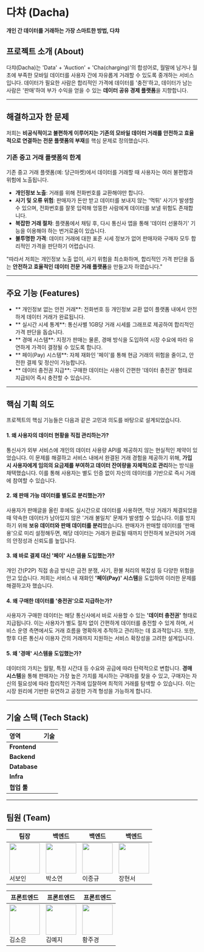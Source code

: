 # 다챠 (Dacha)

**개인 간 데이터를 거래하는 가장 스마트한 방법, 다챠**

## 프로젝트 소개 (About)

다챠(Dacha)는 'Data' + 'Auction' + 'Cha(charging)'의 합성어로, 월말에 남거나 월초에 부족한 모바일 데이터를 사용자 간에 자유롭게 거래할 수 있도록 중개하는 서비스입니다. 데이터가 필요한 사람은 합리적인 가격에 데이터를 '충전'하고, 데이터가 남는 사람은 '판매'하여 부가 수익을 얻을 수 있는 **데이터 공유 경제 플랫폼**을 지향합니다.

-----

## 해결하고자 한 문제

저희는 **비공식적이고 불편하게 이루어지는 기존의 모바일 데이터 거래를 안전하고 효율적으로 연결하는 전문 플랫폼의 부재**를 핵심 문제로 정의했습니다.

### 기존 중고 거래 플랫폼의 한계

기존 중고 거래 플랫폼(예: 당근마켓)에서 데이터를 거래할 때 사용자는 여러 불편함과 위험에 노출됩니다.

  * **개인정보 노출**: 거래를 위해 전화번호를 교환해야만 합니다.
  * **사기 및 오류 위험**: 판매자가 돈만 받고 데이터를 보내지 않는 '먹튀' 사기가 발생할 수 있으며, 전화번호를 잘못 입력해 엉뚱한 사람에게 데이터를 보낼 위험도 존재합니다.
  * **복잡한 거래 절차**: 플랫폼에서 채팅 후, 다시 통신사 앱을 통해 '데이터 선물하기' 기능을 이용해야 하는 번거로움이 있습니다.
  * **불투명한 가격**: 데이터 거래에 대한 표준 시세 정보가 없어 판매자와 구매자 모두 합리적인 가격을 판단하기 어렵습니다.

"따라서 저희는 개인정보 노출 없이, 사기 위험을 최소화하며, 합리적인 가격 판단을 돕는 **안전하고 효율적인 데이터 전문 거래 플랫폼**을 만들고자 하였습니다."

-----

## 주요 기능 (Features)

  * ** 개인정보 없는 안전 거래**: 전화번호 등 개인정보 교환 없이 플랫폼 내에서 안전하게 데이터 거래가 완료됩니다.
  * ** 실시간 시세 통계**: 통신사별 1GB당 거래 시세를 그래프로 제공하여 합리적인 가격 판단을 돕습니다.
  * ** 경매 시스템**: 지정가 판매는 물론, 경매 방식을 도입하여 시장 수요에 따라 유연하게 가격이 결정될 수 있도록 합니다.
  * ** 페이(Pay) 시스템**: 자체 재화인 '페이'를 통해 현금 거래의 위험을 줄이고, 안전한 결제 및 정산이 가능합니다.
  * ** 데이터 충전권 지급**: 구매한 데이터는 사용이 간편한 '데이터 충전권' 형태로 지급되어 즉시 충전할 수 있습니다.

-----

## 핵심 기획 의도

프로젝트의 핵심 기능들은 다음과 같은 고민과 의도를 바탕으로 설계되었습니다.

#### **1. 왜 사용자의 데이터 현황을 직접 관리하는가?**

통신사가 외부 서비스에 개인의 데이터 사용량 API를 제공하지 않는 현실적인 제약이 있었습니다. 이 문제를 해결하고 서비스 내에서 완결된 거래 경험을 제공하기 위해, **가입 시 사용자에게 임의의 요금제를 부여하고 데이터 잔여량을 자체적으로 관리**하는 방식을 채택했습니다. 이를 통해 사용자는 별도 인증 없이 자신의 데이터를 기반으로 즉시 거래에 참여할 수 있습니다.

#### **2. 왜 판매 가능 데이터를 별도로 분리했는가?**

사용자가 판매글을 올린 후에도 실시간으로 데이터를 사용하면, 막상 거래가 체결되었을 때 약속한 데이터가 남아있지 않은 '거래 불일치' 문제가 발생할 수 있습니다. 이를 방지하기 위해 **보유 데이터와 판매 데이터를 분리**했습니다. 판매자가 판매할 데이터를 '판매용'으로 미리 설정해두면, 해당 데이터는 거래가 완료될 때까지 안전하게 보관되어 거래의 안정성과 신뢰도를 높입니다.

#### **3. 왜 바로 결제 대신 '페이' 시스템을 도입했는가?**

개인 간(P2P) 직접 송금 방식은 금전 분쟁, 사기, 환불 처리의 복잡성 등 다양한 위험을 안고 있습니다. 저희는 서비스 내 재화인 **'페이(Pay)' 시스템**을 도입하여 이러한 문제를 해결하고자 했습니다.


#### **4. 왜 구매한 데이터를 '충전권'으로 지급하는가?**

사용자가 구매한 데이터는 해당 통신사에서 바로 사용할 수 있는 **'데이터 충전권'** 형태로 지급됩니다. 이는 사용자가 별도 절차 없이 간편하게 데이터를 충전할 수 있게 하며, 서비스 운영 측면에서도 거래 흐름을 명확하게 추적하고 관리하는 데 효과적입니다. 또한, 향후 다른 통신사 이용자 간의 거래까지 지원하는 서비스 확장성을 고려한 설계입니다.

#### **5. 왜 '경매' 시스템을 도입했는가?**

데이터의 가치는 월말, 특정 시간대 등 수요와 공급에 따라 탄력적으로 변합니다. **경매 시스템**을 통해 판매자는 가장 높은 가치를 제시하는 구매자를 찾을 수 있고, 구매자는 자신의 필요성에 따라 합리적인 가격에 입찰하며 최적의 거래를 탐색할 수 있습니다. 이는 시장 원리에 기반한 유연하고 공정한 가격 형성을 가능하게 합니다.

-----

## 기술 스택 (Tech Stack)

| 영역 | 기술 |
| :--- | :--- |
| **Frontend** | |
| **Backend** | |
| **Database** | |
| **Infra** | |
| **협업 툴** | |

-----


## 팀원 (Team)
| 팀장 | 백엔드 | 백엔드 | 백엔드 |
|--------|--------|--------|--------|
| <img src="https://github.com/sbi1024.png" width="80"/> <br/>서보인 | <img src="https://github.com/so-yeon1.png" width="80"/> <br/>박소연 | <img src="https://github.com/jklee3409.png" width="80"/> <br/>이종규 | <img src="https://github.com/Jang-GO.png" width="80"/> <br/>장현서 |

| 프론트엔드 | 프론트엔드 | 프론트엔드 |
|------------|------------|------------|
|  <img src="https://github.com/nue-os.png" width="80"/> <br/>김소은 | <img src="https://github.com/yeji424.png" width="80"/> <br/>김예지 | <img src="https://github.com/H-JuKyung.png" width="80"/> <br/>황주경 |


